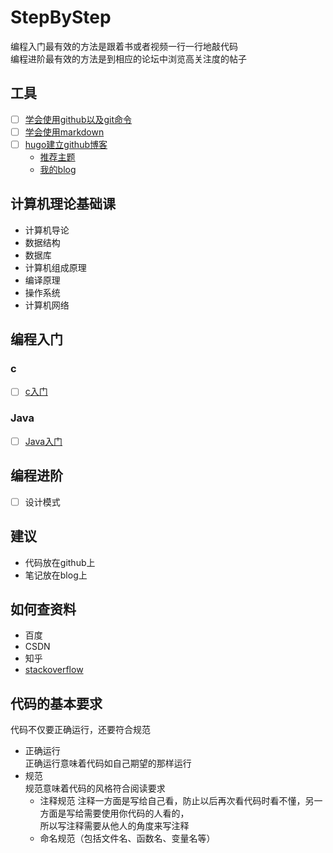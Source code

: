 # StepByStep
编程入门最有效的方法是跟着书或者视频一行一行地敲代码   
编程进阶最有效的方法是到相应的论坛中浏览高关注度的帖子

## 工具
- [ ] [学会使用github以及git命令](https://www.bilibili.com/video/av10475153?from=search&seid=4078415991159909561)
- [ ] [学会使用markdown](https://www.bilibili.com/video/av8819726?from=search&seid=1494804976899616487)
- [ ] [hugo建立github博客](https://www.bilibili.com/video/av51574688?from=search&seid=12825493267251244618)
   - [推荐主题](https://github.com/olOwOlo/hugo-theme-even/blob/master/README-zh.md)
   - [我的blog](https://www.zhouzaida.tech)

## 计算机理论基础课
+ 计算机导论
+ 数据结构
+ 数据库
+ 计算机组成原理
+ 编译原理
+ 操作系统
+ 计算机网络

## 编程入门
### c
- [ ] [c入门](https://www.bilibili.com/video/av27744141?from=search&seid=1876151959315308830)

### Java
- [ ] [Java入门](https://www.bilibili.com/video/av11361088?from=search&seid=561384665972339325)

## 编程进阶
- [ ] 设计模式

## 建议
+ 代码放在github上
+ 笔记放在blog上

## 如何查资料
+ 百度
+ CSDN
+ 知乎
+ [stackoverflow](https://stackoverflow.com/questions)

## 代码的基本要求
代码不仅要正确运行，还要符合规范
+ 正确运行  
  正确运行意味着代码如自己期望的那样运行
+ 规范  
  规范意味着代码的风格符合阅读要求  
  + 注释规范
    注释一方面是写给自己看，防止以后再次看代码时看不懂，另一方面是写给需要使用你代码的人看的，  
    所以写注释需要从他人的角度来写注释  
  + 命名规范（包括文件名、函数名、变量名等）
